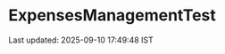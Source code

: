 # ExpensesManagementTest

















































































































































































































Last updated: 2025-09-10 17:49:48 IST
